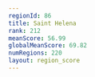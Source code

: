 ```yaml
---
regionId: 86
title: Saint Helena
rank: 212
meanScore: 56.99
globalMeanScore: 69.82
numRegions: 220
layout: region_score
---
```

